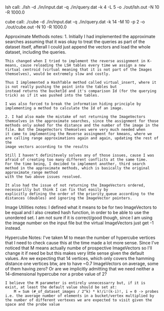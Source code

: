 lsh call: 
    ./lsh -d ./in/input.dat -q ./in/query.dat -k 4 -L 5 -o ./out/lsh.out -N 10 -R 1000.0

cube call:
    ./cube -d ./in/input.dat -q ./in/query.dat -k 14 -M 10 -p 2 -o ./out/cube.out -N 10 -R 1000.0


Approximate Methods notes:
    1. Initially I had implemented the approximate searches assuming that it was okay to treat the queries as part of the dataset itself,
    afterall I could just append the vectors and load the whole dataset, including the queries. 
    
    This changed when I tried to implement the reverse assignment in K-means, cause reloading the LSH tables every time we assign a new 
    virtual centroid (virtual meaning that it is not part of the Images themselves), would be extremely slow and costly. 
    
    Thus I implemented a HashTable method called virtual_insert, where it is not really pushing the point into the tables but 
    instead returns the bucketId and it's comparison Id (for the querying trick) as if it was pushed into the tables.

    I was also forced to break the information hiding principle by implementing a method to calculate the Id of an image.

    2. I had also made the mistake of not returning the ImageVectors themselves in the approximate searches, since the assignment for those
    methods only asked for the distance and the number of the image in the file. But the ImageVectors themselves were very much needed when
    it came to implementing the Reverse assingment for kmeans, where we are calling range approximations again and again, updating the rest of the
    image vectors according to the results

    Still I haven't definitevely solves any of those issues, cause I was afraid of creating too many different conflicts at the same time.
    For the time being, I decided to implement another, third search method in the approximate methods, which is basically the original approximate_range method 
    with the two above issues resolved. 

    It also had the issue of not returning the ImageVectors ordered, necessarilly but think I can fix that easily by 
    explicitly defining the order of the priority_queue according to the distances (doubles) and ignoring the ImageVector pointers.

Image Utilities notes:
    I defined what it means to be for two ImageVectors to be equal and I also created hash function, in order to be able to use the unordered set.
    I am not sure if it is correct/good though, since I am using the image number on the input file but the virtual ImageVectors just get -1 instead.

Hypercube Notes:
    I've taken M to mean the number of hypercube vertices that I need to check cause this at the time made a lot more sense.
    Since I've noticed that M means actually numbe of prospective ImageVectors so I'll change it if need be but this makes very little sense given the default values.
    Are we expecting that 14 vertices, which only covers the hamming distance one vertices btw, are to have ~0.7 ImageVectors on average, some of them having zero? Or are we implicitly admitting that we need neither a 14-dimensional hypercube nor a probe value of 2?
    
    I believe the M parameter is entirely unnecessarry but, if it is exist, at least the default value should be set at:
        M = Sum (#_of_dataset_images / 2^k) * k!/i!(k-i)!, i = 0 -> probes
    i.e. the average number of elements in a bucket/vertex multiplied by the number of different vertexes we are expected to visit given the space and the probe value 
